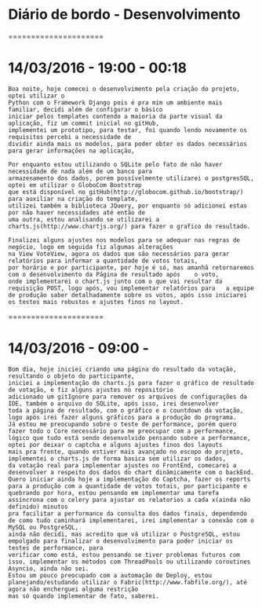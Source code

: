 # Diário de bordo - Desenvolvimento
=====================
# 14/03/2016 - 19:00 - 00:18
	Boa noite, hoje comecei o desenvolvimento pela criação do projeto, optei utilizar o 
	Python com o Framework Django pois é pra mim um ambiente mais familiar, decidi além de configurar o básico 
	iniciar pelos templates contendo a maioria da parte visual da aplicação, fiz um commit inicial no gitHub, 
	implementei um prototipo, para testar, foi quando lendo novamente os requisitos percebi a necessidade de 
	dividir ainda mais os modelos, para poder obter os dados necessários para gerar informações na aplicação, 

	Por enquanto estou utilizando o SQLite pelo fato de não haver necessidade de nada além de um banco para
	armazenamento dos dados, porém possívelmente utilizarei o postgresSQL, optei em utilizar o GloboCom Bootstrap
	que está disponível no gitHub(http://globocom.github.io/bootstrap/) para auxiliar na criação do template,
	utilizei também a biblioteca JQuery, por enquanto só adicionei estas por não haver necessidades até então de 
	uma outra, estou analisando se utilizarei a charts.js(http://www.chartjs.org/) para fazer o grafico do resultado.

	Finalizei alguns ajustes nos modelos para se adequar nas regras de negócio, logo em seguida fiz algumas alterações
	na View VoteView, agora os dados que são necessários para gerar relatórios para informar a quantidade de votos totais,
	por horário e por participante, por hoje é só, mas amanhã retornaremos com o desenvolvimento da Página de resultado após 	o voto,
	onde implementarei o chart.js junto com o que vai resultar da requisição POST, logo após, vou implementar relatórios para 	a equipe
	de produção saber detalhadamente sobre os votos, após isso iniciarei os testes mais robustos e ajustes finos no layout.
=====================
# 14/03/2016 - 09:00 - 
	Bom dia, hoje iniciei criando uma página do resultado da votação, resultando o objeto do participante,
	iniciei a implementação do charts.js para fazer o gráfico de resultado de votação, e fiz alguns ajustes no repositório
	adicionado um gitIgnore para remover os arquivos de configurações da IDE, também o arquivo do SQLite, após isso, irei desenvolver
	toda a página de resultado, com o gráfico e o countdown da votação, logo após irei fazer alguns gráficos para a produção do programa.
	Já estou me preocupando sobre o teste de performance, porém quero fazer todo o Core necessário para me preocupar com a performance,
	lógico que tudo está sendo desenvolvido pensando sobre a performance, optei por deixar o captcha e alguns ajustes finos dos layouts
	mais pra frente, quando estiver mais avançado no escopo do projeto, implementei o charts.js de forma basica sem utilizar os dados, 
	da votação real para implementar ajustes no FrontEnd, comecarei a desenvolver a respeito dos dados do chart dinâmicamente com o backEnd.
	Quero iniciar ainda hoje a implementação do Captcha, fazer os reports para a produção com a quantidade de votos totais, por participante e 
	quebrando por hora, estou pensando em implementar uma tarefa assíncrona com o celery para ajustar os relatorios a cada x(ainda não definido) minutos 
	pra facilitar a performance da consulta dos dados finais, dependendo de como tudo caminhará implementarei, irei implementar a conexão com o MySQL ou PostgreSQL,
	ainda não decidi, mas acredito que vá utilizar o PostgreSQL, estou empolgado para finalizar o desenvolvimento para poder iniciar os testes de performance, para
	verificar como está, estou pensando se tiver problemas futuros com isso, implementar os métodos com ThreadPools ou utilizando coroutines Asyncio, ainda não sei.
	Estou um pouco preocupado com a automação de Deploy, estou planejando/estudando utilizar o Fabric(http://www.fabfile.org/), até agora não encherguei alguma restrição
	mas só quando implementar de fato, saberei.



	
